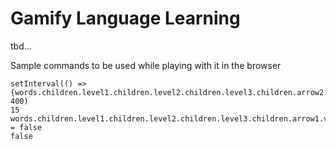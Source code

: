 # Gamify Language Learning

tbd...

Sample commands to be used while playing with it in the browser

```
setInterval(() => {words.children.level1.children.level2.children.level3.children.arrow2.rotate(45)}, 400)
15
words.children.level1.children.level2.children.level3.children.arrow1.visible = false
false
```